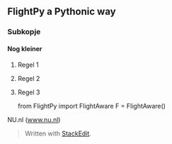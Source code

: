 ﻿

## FlightPy a Pythonic way
### Subkopje
#### Nog kleiner

 1. Regel 1
 2. Regel 2
 3. Regel 3

    from FlightPy import FlightAware
    F = FlightAware()
	
NU.nl (www.nu.nl)
> Written with [StackEdit](https://stackedit.io/).

